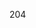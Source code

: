 204
<!-- ![Stats](https://github-readme-stats.vercel.app/api?username=alphasldiallo&show_icons=true&theme=dark) -->
<!--  ![Most used languages](https://github-readme-stats.vercel.app/api/top-langs/?username=alphasldiallo&theme=dark&show_icons=true) -->

<!-- [![GitHub Streak](http://github-readme-streak-stats.herokuapp.com?user=alphasldiallo&theme=dark&date_format=j%20M%5B%20Y%5D)](https://git.io/streak-stats) -->

